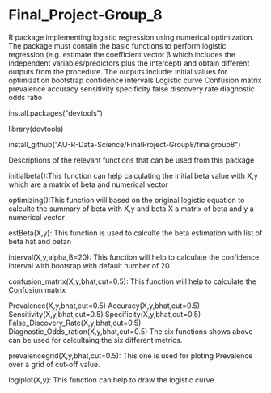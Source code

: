 # Final_Project-Group_8
R package implementing logistic regression using numerical optimization. The package must contain the basic functions to perform logistic regression (e.g. estimate the coefficient vector β which includes the independent variables/predictors plus the intercept) and obtain different outputs from the procedure.
The outputs include:
initial values for optimization
bootstrap confidence intervals
Logistic curve
Confusion matrix
prevalence
accuracy
sensitivity
specificity
false discovery rate
diagnostic odds ratio

install.packages("devtools")


library(devtools)



install_github("AU-R-Data-Science/FinalProject-Group8/finalgroup8")


Descriptions of the relevant functions that can be used from this package


initialbeta():This function can help calculating the initial beta value with X,y which are a matrix of beta and numerical vector


optimizing():This function will based on the original logistic equation to calculte the summary of beta with X,y and beta  X a matrix of beta and y a numerical vector

estBeta(X,y): This function is used to calculte the beta estimation with list of beta hat and betan

interval(X,y,alpha,B=20): This function will help to calculate the confidence interval with bootsrap with default number of 20.

confusion_matrix(X,y,bhat,cut=0.5): This function will help to calculate the Confusion matrix

Prevalence(X,y,bhat,cut=0.5)
Accuracy(X,y,bhat,cut=0.5)
Sensitivity(X,y,bhat,cut=0.5)
Specificity(X,y,bhat,cut=0.5)
False_Discovery_Rate(X,y,bhat,cut=0.5)
Diagnostic_Odds_ration(X,y,bhat,cut=0.5)
The six functions shows above can be used for calcultaing the six different metrics.

prevalencegrid(X,y,bhat,cut=0.5): This one is used for ploting Prevalence over a grid of cut-off value.

logiplot(X,y): This function can help to draw the logistic curve
